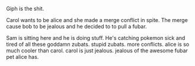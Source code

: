 Giph is the shit.

Carol wants to be alice and she made a merge conflict in spite. The merge cause bob to be jealous and he decided to to pull a fubar.

Sam is sitting here and he is doing stuff. He's catching pokemon sick and tired of all these goddamn zubats. stupid zubats. more conflicts. alice is so much cooler than carol. carol is just jealous. jealous of the awesome fubar pet alice has.
